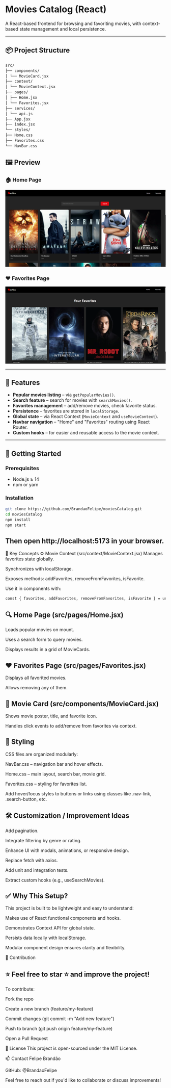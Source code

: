 # Movies Catalog (React)

A React-based frontend for browsing and favoriting movies, with context-based state management and local persistence.

---

## 📦 Project Structure
```bash
src/
├── components/
│ └── MovieCard.jsx
├── context/
│ └── MovieContext.jsx
├── pages/
│ ├── Home.jsx
│ └── Favorites.jsx
├── services/
│ └── api.js
├── App.jsx
├── index.jsx
└── styles/
├── Home.css
├── Favorites.css
└── NavBar.css
```

## 🖼️ Preview

### 🏠 Home Page
![Home Page](https://raw.githubusercontent.com/BrandaoFelipe/moviesCatalog/refs/heads/main/src/assets/Home.png)

### ❤️ Favorites Page
![Favorites Page](https://raw.githubusercontent.com/BrandaoFelipe/moviesCatalog/refs/heads/main/src/assets/Favorites.png)


---

## 🌟 Features

- **Popular movies listing** – via `getPopularMovies()`.
- **Search feature** – search for movies with `searchMovies()`.
- **Favorites management** – add/remove movies, check favorite status.
- **Persistence** – favorites are stored in `localStorage`.
- **Global state** – via React Context (`MovieContext` and `useMovieContext`).
- **Navbar navigation** – "Home" and "Favorites" routing using React Router.
- **Custom hooks** – for easier and reusable access to the movie context.

---

## 🚀 Getting Started

### Prerequisites

- Node.js ≥ 14  
- npm or yarn

### Installation

```bash
git clone https://github.com/BrandaoFelipe/moviesCatalog.git
cd moviesCatalog
npm install
npm start
```
## Then open http://localhost:5173 in your browser.

🧩 Key Concepts
⚙️ Movie Context (src/context/MovieContext.jsx)
Manages favorites state globally.

Synchronizes with localStorage.

Exposes methods: addFavorites, removeFromFavorites, isFavorite.

Use it in components with:

```bash
const { favorites, addFavorites, removeFromFavorites, isFavorite } = useMovieContext();
```

## 🔍 Home Page (src/pages/Home.jsx)
Loads popular movies on mount.

Uses a search form to query movies.

Displays results in a grid of MovieCards.

## ❤️ Favorites Page (src/pages/Favorites.jsx)
Displays all favorited movies.

Allows removing any of them.

## 🎥 Movie Card (src/components/MovieCard.jsx)
Shows movie poster, title, and favorite icon.

Handles click events to add/remove from favorites via context.

## 🎨 Styling
CSS files are organized modularly:

NavBar.css – navigation bar and hover effects.

Home.css – main layout, search bar, movie grid.

Favorites.css – styling for favorites list.

Add hover/focus styles to buttons or links using classes like .nav-link, .search-button, etc.

## 🛠️ Customization / Improvement Ideas
Add pagination.

Integrate filtering by genre or rating.

Enhance UI with modals, animations, or responsive design.

Replace fetch with axios.

Add unit and integration tests.

Extract custom hooks (e.g., useSearchMovies).

## ✅ Why This Setup?
This project is built to be lightweight and easy to understand:

Makes use of React functional components and hooks.

Demonstrates Context API for global state.

Persists data locally with localStorage.

Modular component design ensures clarity and flexibility.

🙌 Contribution
## ⭐ Feel free to star ⭐ and improve the project!
To contribute:

Fork the repo

Create a new branch (feature/my-feature)

Commit changes (git commit -m "Add new feature")

Push to branch (git push origin feature/my-feature)

Open a Pull Request

📄 License
This project is open-sourced under the MIT License.

📫 Contact
Felipe Brandão

GitHub: @BrandaoFelipe

Feel free to reach out if you'd like to collaborate or discuss improvements!



